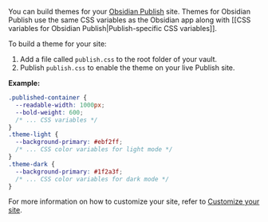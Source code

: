 You can build themes for your [Obsidian Publish](https://help.obsidian.md/Obsidian+Publish/Introduction+to+Obsidian+Publish) site. Themes for Obsidian Publish use the same CSS variables as the Obsidian app along with [[CSS variables for Obsidian Publish|Publish-specific CSS variables]].

To build a theme for your site:

1. Add a file called `publish.css` to the root folder of your vault.
2. Publish `publish.css` to enable the theme on your live Publish site.

**Example:**

```css
.published-container {
  --readable-width: 1000px;
  --bold-weight: 600;
  /* ... CSS variables */
}
.theme-light {
  --background-primary: #ebf2ff;
  /* ... CSS color variables for light mode */
}
.theme-dark {
  --background-primary: #1f2a3f;
  /* ... CSS color variables for dark mode */
}
```

For more information on how to customize your site, refer to [Customize your site](https://help.obsidian.md/Obsidian+Publish/Customize+your+site).
